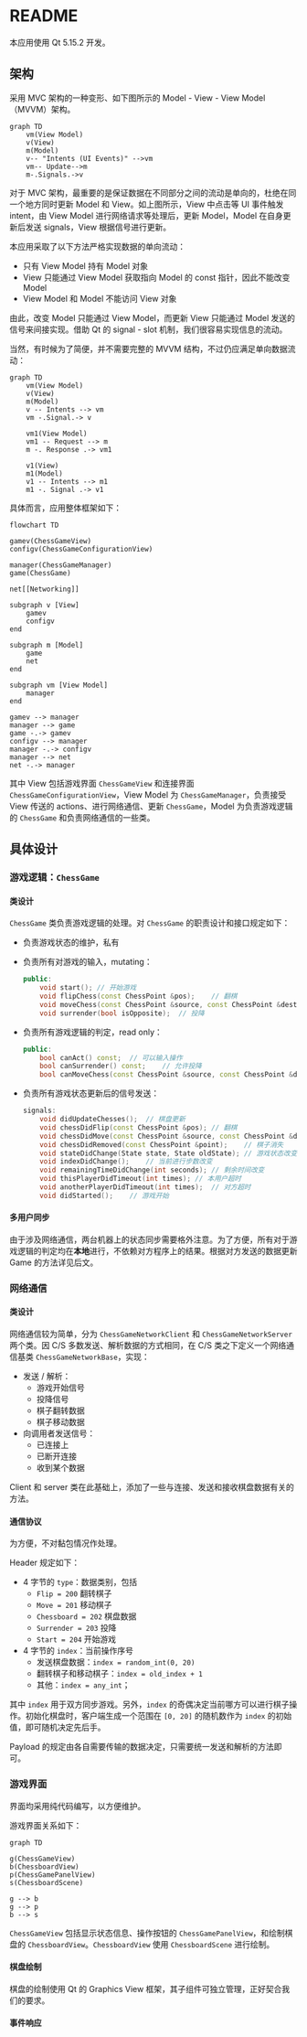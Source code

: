 # README

本应用使用 Qt 5.15.2 开发。

## 架构

采用 MVC 架构的一种变形、如下图所示的 Model - View - View Model（MVVM）架构。

```mermaid
graph TD
	vm(View Model)
	v(View)
	m(Model)
	v-- "Intents (UI Events)" -->vm
	vm-- Update-->m
	m-.Signals.->v
```

对于 MVC 架构，最重要的是保证数据在不同部分之间的流动是单向的，杜绝在同一个地方同时更新 Model 和 View。如上图所示，View 中点击等 UI 事件触发 intent，由 View Model 进行网络请求等处理后，更新 Model，Model 在自身更新后发送 signals，View 根据信号进行更新。

本应用采取了以下方法严格实现数据的单向流动：

- 只有 View Model 持有 Model 对象
- View 只能通过 View Model 获取指向 Model 的 const 指针，因此不能改变 Model
- View Model 和 Model 不能访问 View 对象

由此，改变 Model 只能通过 View Model，而更新 View 只能通过 Model 发送的信号来间接实现。借助 Qt 的 signal - slot 机制，我们很容易实现信息的流动。

当然，有时候为了简便，并不需要完整的 MVVM 结构，不过仍应满足单向数据流动：

```mermaid
graph TD
	vm(View Model)
	v(View)
	m(Model)
	v -- Intents --> vm
	vm -.Signal.-> v
	
	vm1(View Model)
	vm1 -- Request --> m
	m -. Response .-> vm1
	
	v1(View)
	m1(Model)
	v1 -- Intents --> m1
	m1 -. Signal .-> v1
```

具体而言，应用整体框架如下：

```mermaid
flowchart TD

gamev(ChessGameView)
configv(ChessGameConfigurationView)

manager(ChessGameManager)
game(ChessGame)

net[[Networking]]

subgraph v [View]
	gamev
	configv
end

subgraph m [Model]
	game
	net
end

subgraph vm [View Model]
	manager
end

gamev --> manager
manager --> game
game -.-> gamev
configv --> manager
manager -.-> configv
manager --> net
net -.-> manager
```

其中 View 包括游戏界面 `ChessGameView` 和连接界面 `ChessGameConfigurationView`，View Model 为 `ChessGameManager`，负责接受 View 传送的 actions、进行网络通信、更新 `ChessGame`，Model 为负责游戏逻辑的 `ChessGame` 和负责网络通信的一些类。

## 具体设计

### 游戏逻辑：`ChessGame`

#### 类设计

`ChessGame` 类负责游戏逻辑的处理。对 `ChessGame` 的职责设计和接口规定如下：

- 负责游戏状态的维护，私有

- 负责所有对游戏的输入，mutating：

  ```C++
  public:
      void start();	// 开始游戏
      void flipChess(const ChessPoint &pos);	// 翻棋
      void moveChess(const ChessPoint &source, const ChessPoint &dest);	// 移动棋子
      void surrender(bool isOpposite);	// 投降
  ```

- 负责所有游戏逻辑的判定，read only：

  ```C++
  public:
      bool canAct() const;	// 可以输入操作
      bool canSurrender() const;	// 允许投降
      bool canMoveChess(const ChessPoint &source, const ChessPoint &dest) const;	// 判定棋子是否可以移动到某点
  ```

- 负责所有游戏状态更新后的信号发送：

  ```C++
  signals:
      void didUpdateChesses();	// 棋盘更新
      void chessDidFlip(const ChessPoint &pos);	// 翻棋
      void chessDidMove(const ChessPoint &source, const ChessPoint &dest);	// 移动
      void chessDidRemoved(const ChessPoint &point);	// 棋子消失
      void stateDidChange(State state, State oldState);	// 游戏状态改变
      void indexDidChange();	// 当前进行步数改变
      void remainingTimeDidChange(int seconds);	// 剩余时间改变
      void thisPlayerDidTimeout(int times);	// 本用户超时
      void anotherPlayerDidTimeout(int times);	// 对方超时
      void didStarted();	// 游戏开始
  ```

#### 多用户同步

由于涉及网络通信，两台机器上的状态同步需要格外注意。为了方便，所有对于游戏逻辑的判定均在**本地**进行，不依赖对方程序上的结果。根据对方发送的数据更新 Game 的方法详见后文。

### 网络通信

#### 类设计

网络通信较为简单，分为 `ChessGameNetworkClient` 和 `ChessGameNetworkServer` 两个类。因 C/S 多数发送、解析数据的方式相同，在 C/S 类之下定义一个网络通信基类 `ChessGameNetworkBase`，实现：

- 发送 / 解析：
  - 游戏开始信号
  - 投降信号
  - 棋子翻转数据
  - 棋子移动数据
- 向调用者发送信号：
  - 已连接上
  - 已断开连接
  - 收到某个数据

Client 和 server 类在此基础上，添加了一些与连接、发送和接收棋盘数据有关的方法。

#### 通信协议

为方便，不对黏包情况作处理。

Header 规定如下：

- 4 字节的 `type`：数据类别，包括
  - `Flip = 200` 翻转棋子
  - `Move = 201` 移动棋子
  - `Chessboard = 202` 棋盘数据
  - `Surrender = 203` 投降
  - `Start = 204` 开始游戏
- 4 字节的 `index`：当前操作序号
  - 发送棋盘数据：`index = random_int(0, 20)`
  - 翻转棋子和移动棋子：`index = old_index + 1`
  - 其他：`index = any_int`；

其中 `index` 用于双方同步游戏。另外，`index` 的奇偶决定当前哪方可以进行棋子操作。初始化棋盘时，客户端生成一个范围在 `[0, 20]` 的随机数作为 `index` 的初始值，即可随机决定先后手。

Payload 的规定由各自需要传输的数据决定，只需要统一发送和解析的方法即可。

### 游戏界面

界面均采用纯代码编写，以方便维护。

游戏界面关系如下：

```mermaid
graph TD

g(ChessGameView)
b(ChessboardView)
p(ChessGamePanelView)
s(ChessboardScene)

g --> b
g --> p
b --> s
```

`ChessGameView` 包括显示状态信息、操作按钮的 `ChessGamePanelView`，和绘制棋盘的 `ChessboardView`。`ChessboardView` 使用 `ChessboardScene` 进行绘制。

#### 棋盘绘制

棋盘的绘制使用 Qt 的 Graphics View 框架，其子组件可独立管理，正好契合我们的要求。

#### 事件响应
